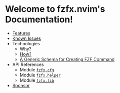 <!-- markdownlint-disable -->

# Welcome to fzfx.nvim's Documentation!

- [Features](/Features.md)
- [Known Issues](/KnownIssues.md)
- Technologies
  - [Why?](/Why.md)
  - [How?](/How.md)
  - [A Generic Schema for Creating FZF Command](/GenericSchema.md)
- API References
  - Module [`fzfx.cfg`](/ApiReferences/fzfx_cfg.md)
  - Module [`fzfx.helper`](/ApiReferences/fzfx_helper.md)
  - Module [`fzfx.lib`](/ApiReferences/fzfx_lib.md)
- [Sponsor](/Sponsor.md)
